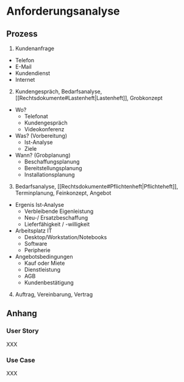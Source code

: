 # Anforderungsanalyse

## Prozess
1. Kundenanfrage
- Telefon
- E-Mail
- Kundendienst
- Internet
2. Kundengespräch, Bedarfsanalyse, [[Rechtsdokumente#Lastenheft|Lastenheft]], Grobkonzept
- Wo?
	- Telefonat
	- Kundengespräch
	- Videokonferenz
- Was? (Vorbereitung)
	- Ist-Analyse
	- Ziele
- Wann? (Grobplanung)
	- Beschaffungsplanung
	- Bereitstellungsplanung
	- Installationsplanung
3. Bedarfsanalyse, [[Rechtsdokumente#Pflichtenheft|Pflichteheft]], Terminplanung, Feinkonzept, Angebot
- Ergenis Ist-Analyse
	- Verbleibende Eigenleistung
	- Neu-/ Ersatzbeschaffung
	- Lieferfähigkeit / -willigkeit
- Arbeitsplatz IT
	- Desktop/Workstation/Notebooks
	- Software
	- Peripherie
- Angebotsbedingungen
	- Kauf oder Miete
	- Dienstleistung
	- AGB
	- Kundenbestätigung
4. Auftrag, Vereinbarung, Vertrag

## Anhang

### User Story
XXX

### Use Case
XXX
